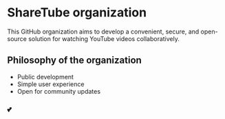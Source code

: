 # ShareTube organization

This GitHub organization aims to develop a convenient, secure, and open-source solution for watching YouTube videos collaboratively.

## Philosophy of the organization

* Public development
* Simple user experience
* Open for community updates

### 💕